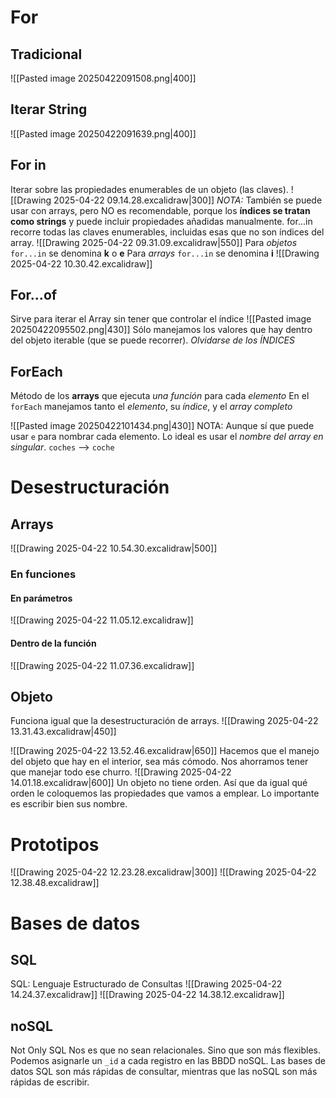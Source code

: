 # For
## Tradicional
![[Pasted image 20250422091508.png|400]]

## Iterar String
![[Pasted image 20250422091639.png|400]]

## For in
Iterar sobre las propiedades enumerables de un objeto (las claves).
![[Drawing 2025-04-22 09.14.28.excalidraw|300]]
*NOTA:* También se puede usar con arrays, pero NO es recomendable, porque los **índices se tratan como strings** y puede incluir propiedades añadidas manualmente.  for...in recorre todas las claves enumerables, incluidas esas que no son índices del  array.
![[Drawing 2025-04-22 09.31.09.excalidraw|550]]
Para *objetos* `for...in` se denomina **k** o **e** 
Para *arrays* `for...in` se denomina **i** 
![[Drawing 2025-04-22 10.30.42.excalidraw]]
## For...of
Sirve para iterar el Array sin tener que controlar el índice
![[Pasted image 20250422095502.png|430]]
Sólo manejamos los valores que hay dentro del objeto iterable (que se puede recorrer). *Olvidarse de los ÍNDICES*

## ForEach
Método de los **arrays** que ejecuta *una función* para cada *elemento*
En el `forEach` manejamos tanto el *elemento*, su *índice*, y el *array completo*

![[Pasted image 20250422101434.png|430]]
NOTA: Aunque sí que puede usar `e` para nombrar cada elemento. Lo ideal es usar el *nombre del array en singular*. `coches` --> `coche`

# Desestructuración
## Arrays
![[Drawing 2025-04-22 10.54.30.excalidraw|500]]

### En funciones
#### En parámetros
![[Drawing 2025-04-22 11.05.12.excalidraw]]
#### Dentro de la función
![[Drawing 2025-04-22 11.07.36.excalidraw]]

## Objeto
Funciona igual que la desestructuración de arrays.
![[Drawing 2025-04-22 13.31.43.excalidraw|450]]

![[Drawing 2025-04-22 13.52.46.excalidraw|650]]
Hacemos que el manejo del objeto que hay en el interior, sea más cómodo. Nos ahorramos tener que manejar todo ese churro.
![[Drawing 2025-04-22 14.01.18.excalidraw|600]]
Un objeto no tiene orden. Así que da igual qué orden le coloquemos las propiedades que vamos a emplear. Lo importante es escribir bien sus nombre.

# Prototipos
![[Drawing 2025-04-22 12.23.28.excalidraw|300]]
![[Drawing 2025-04-22 12.38.48.excalidraw]]

# Bases de datos
## SQL
SQL: Lenguaje Estructurado de Consultas
![[Drawing 2025-04-22 14.24.37.excalidraw]]
![[Drawing 2025-04-22 14.38.12.excalidraw]]
## noSQL
Not Only SQL
Nos es que no sean relacionales. Sino que son más flexibles. Podemos asignarle un `_id` a cada registro en las BBDD noSQL. 
Las bases de datos SQL son más rápidas de consultar, mientras que las noSQL son más rápidas de escribir.